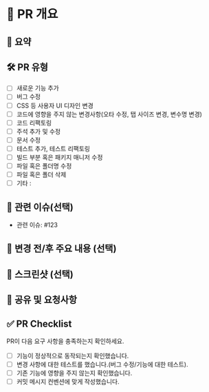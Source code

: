 # 📢 PR 개요
<!-- PR의 목적을 간략히 작성해주세요. -->

## 📝 요약
<!--- 작업한 내용을 간결히 설명해주세요. -->

## 🛠️ PR 유형
- [ ] 새로운 기능 추가
- [ ] 버그 수정
- [ ] CSS 등 사용자 UI 디자인 변경
- [ ] 코드에 영향을 주지 않는 변경사항(오타 수정, 탭 사이즈 변경, 변수명 변경)
- [ ] 코드 리팩토링
- [ ] 주석 추가 및 수정
- [ ] 문서 수정
- [ ] 테스트 추가, 테스트 리팩토링
- [ ] 빌드 부분 혹은 패키지 매니저 수정
- [ ] 파일 혹은 폴더명 수정
- [ ] 파일 혹은 폴더 삭제
- [ ] 기타 : 

## 🔗 관련 이슈(선택)
- 관련 이슈: #123

## 🔄 변경 전/후 주요 내용 (선택)
<!-- ex) 기존에는 A 방식이었는데, B 방식으로 개선했습니다. -->

## 📸 스크린샷 (선택)

## 💬 공유 및 요청사항
<!--- 리뷰어가 중점적으로 봐줬으면 좋겠는 부분이 있으면 적어주세요. -->
<!--- 논의해야할 부분이 있다면 적어주세요.-->
<!--- ex) 메서드 XXX의 이름을 더 잘 짓고 싶은데 혹시 좋은 명칭이 있을까요? -->

## ✅ PR Checklist
PR이 다음 요구 사항을 충족하는지 확인하세요.

- [ ] 기능이 정상적으로 동작되는지 확인했습니다.
- [ ] 변경 사항에 대한 테스트를 했습니다.(버그 수정/기능에 대한 테스트).
- [ ] 기존 기능에 영향을 주지 않는지 확인했습니다.
- [ ] 커밋 메시지 컨벤션에 맞게 작성했습니다.
